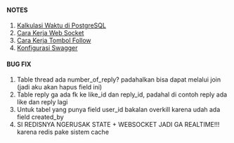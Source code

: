 #### NOTES

1. [Kalkulasi Waktu di PostgreSQL](md/age.md)
2. [Cara Kerja Web Socket](md/socket.md)
3. [Cara Kerja Tombol Follow](md/follow.md)
4. [Konfigurasi Swagger](md/swagger.md)

#### BUG FIX

1. Table thread ada number_of_reply? padahalkan bisa dapat melalui join (jadi aku akan hapus field ini)
2. Table reply ga ada fk ke like_id dan reply_id, padahal di contoh reply ada like dan reply lagi
3. Untuk tabel yang punya field user_id bakalan overkill karena udah ada field created_by
4. SI REDISNYA NGERUSAK STATE + WEBSOCKET JADI GA REALTIME!!! karena redis pake sistem cache
